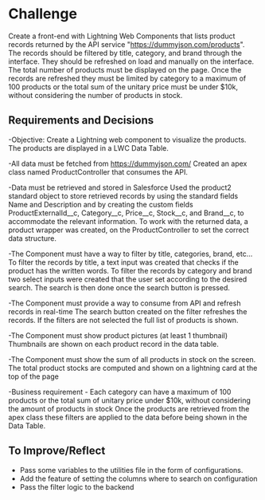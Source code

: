 # Challenge

Create a front-end with Lightning Web Components that lists product records returned by the API service "https://dummyjson.com/products".
The records should be filtered by title, category, and brand through the interface. They should be refreshed on load and manually on the interface. The total number of products must be displayed on the page.
Once the records are refreshed they must be limited by category to a maximum of 100 products or the total sum of the unitary price must be under $10k, without considering the number of products in stock.

## Requirements and Decisions

-Objective: Create a Lightning web component to visualize the products.
The products are displayed in a LWC Data Table. 

-All data must be fetched from https://dummyjson.com/
Created an apex class named ProductController that consumes the API.

-Data must be retrieved and stored in Salesforce
Used the product2 standard object to store retrieved records by using the standard fields Name and Description and by creating the custom fields ProductExternalId__c, Category__c, Price__c, Stock__c, and Brand__c, to accommodate the relevant information.
To work with the returned data, a product wrapper was created, on the ProductController to set the correct data structure.

-The Component must have a way to filter by title, categories, brand, etc...
To filter the records by title, a text input was created that checks if the product has the written words.
To filter the records by category and brand two select inputs were created that the user set according to the desired search. The search is then done once the search button is pressed.

-The Component must provide a way to consume from API and refresh records in real-time
The search button created on the filter refreshes the records. If the filters are not selected the full list of products is shown.

-The Component must show product pictures (at least 1 thumbnail)
Thumbnails are shown on each product record in the data table.
 
-The Component must show the sum of all products in stock on the screen.
The total product stocks are computed and shown on a lightning card at the top of the page 

-Business requirement - Each category can have a maximum of 100 products or the total sum of unitary price under $10k, without considering the amount of products in stock
Once the products are retrieved from the apex class these filters are applied to the data before being shown in the Data Table.

## To Improve/Reflect

- Pass some variables to the utilities file in the form of configurations.
- Add the feature of setting the columns where to search on configuration
- Pass the filter logic to the backend
